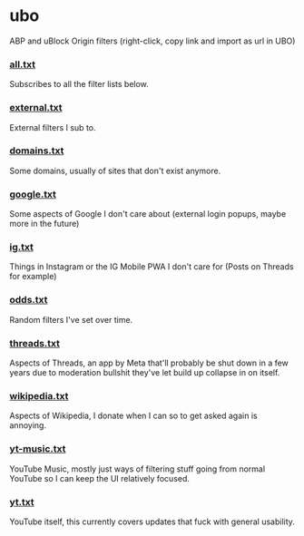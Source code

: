 # ubo
ABP and uBlock Origin filters (right-click, copy link and import as url in UBO)

### [all.txt](https://raw.githubusercontent.com/chrislowles/ubo/refs/heads/main/all.txt)
Subscribes to all the filter lists below.

### [external.txt](https://raw.githubusercontent.com/chrislowles/ubo/refs/heads/main/external.txt)
External filters I sub to.

### [domains.txt](https://raw.githubusercontent.com/chrislowles/ubo/refs/heads/main/domains.txt)
Some domains, usually of sites that don't exist anymore.

### [google.txt](https://raw.githubusercontent.com/chrislowles/ubo/refs/heads/main/google.txt)
Some aspects of Google I don't care about (external login popups, maybe more in the future)

### [ig.txt](https://raw.githubusercontent.com/chrislowles/ubo/refs/heads/main/ig.txt)
Things in Instagram or the IG Mobile PWA I don't care for (Posts on Threads for example)

### [odds.txt](https://raw.githubusercontent.com/chrislowles/ubo/refs/heads/main/odds.txt)
Random filters I've set over time.

### [threads.txt](https://raw.githubusercontent.com/chrislowles/ubo/refs/heads/main/threads.txt)
Aspects of Threads, an app by Meta that'll probably be shut down in a few years due to moderation bullshit they've let build up collapse in on itself.

### [wikipedia.txt](https://raw.githubusercontent.com/chrislowles/ubo/refs/heads/main/wikipedia.txt)
Aspects of Wikipedia, I donate when I can so to get asked again is annoying.

### [yt-music.txt](https://raw.githubusercontent.com/chrislowles/ubo/refs/heads/main/yt-music.txt)
YouTube Music, mostly just ways of filtering stuff going from normal YouTube so I can keep the UI relatively focused.

### [yt.txt](https://raw.githubusercontent.com/chrislowles/ubo/refs/heads/main/yt.txt)
YouTube itself, this currently covers updates that fuck with general usability.